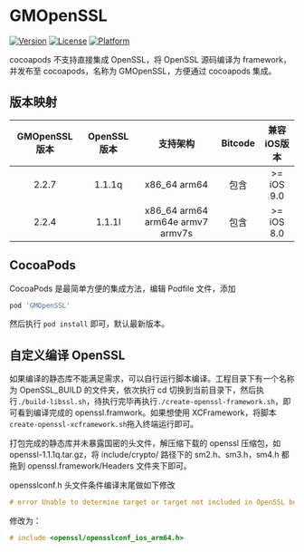 # GMOpenSSL

[![Version](https://img.shields.io/cocoapods/v/GMOpenSSL.svg?style=flat)](https://cocoapods.org/pods/GMOpenSSL)
[![License](https://img.shields.io/cocoapods/l/GMOpenSSL.svg?style=flat)](https://cocoapods.org/pods/GMOpenSSL)
[![Platform](https://img.shields.io/cocoapods/p/GMOpenSSL.svg?style=flat)](https://cocoapods.org/pods/GMOpenSSL)

cocoapods 不支持直接集成 OpenSSL，将 OpenSSL 源码编译为 framework，并发布至 cocoapods，名称为 GMOpenSSL，方便通过 cocoapods 集成。

## 版本映射

|GMOpenSSL 版本|OpenSSL 版本|支持架构|Bitcode|兼容iOS版本|
|:---:|:---:|:---:|:---:|:---:|
|2.2.7|1.1.1q|x86_64 arm64|包含|>= iOS 9.0|
|2.2.4|1.1.1l|x86_64 arm64 arm64e armv7 armv7s|包含|>= iOS 8.0|

## CocoaPods

CocoaPods 是最简单方便的集成方法，编辑 Podfile 文件，添加

```ruby
pod 'GMOpenSSL'
```

然后执行 `pod install` 即可，默认最新版本。

## 自定义编译 OpenSSL

如果编译的静态库不能满足需求，可以自行运行脚本编译。工程目录下有一个名称为 OpenSSL_BUILD 的文件夹，依次执行 cd 切换到当前目录下，然后执行`./build-libssl.sh`，待执行完毕再执行`./create-openssl-framework.sh`，即可看到编译完成的 openssl.framwork。如果想使用 XCFramework，将脚本`create-openssl-xcframework.sh`拖入终端运行即可。

打包完成的静态库并未暴露国密的头文件，解压缩下载的 openssl 压缩包，如 openssl-1.1.1q.tar.gz，将 include/crypto/ 路径下的 sm2.h、sm3.h，sm4.h 都拖到 openssl.framework/Headers 文件夹下即可。

opensslconf.h 头文件条件编译末尾做如下修改

```c
# error Unable to determine target or target not included in OpenSSL build
```
修改为：

```c
# include <openssl/opensslconf_ios_arm64.h>
```
